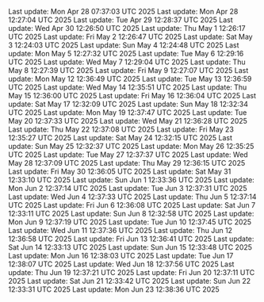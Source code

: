 Last update: Mon Apr 28 07:37:03 UTC 2025
Last update: Mon Apr 28 12:27:04 UTC 2025
Last update: Tue Apr 29 12:28:37 UTC 2025
Last update: Wed Apr 30 12:26:50 UTC 2025
Last update: Thu May  1 12:26:17 UTC 2025
Last update: Fri May  2 12:26:47 UTC 2025
Last update: Sat May  3 12:24:03 UTC 2025
Last update: Sun May  4 12:24:48 UTC 2025
Last update: Mon May  5 12:27:32 UTC 2025
Last update: Tue May  6 12:29:16 UTC 2025
Last update: Wed May  7 12:29:04 UTC 2025
Last update: Thu May  8 12:27:39 UTC 2025
Last update: Fri May  9 12:27:07 UTC 2025
Last update: Mon May 12 12:36:49 UTC 2025
Last update: Tue May 13 12:36:59 UTC 2025
Last update: Wed May 14 12:35:51 UTC 2025
Last update: Thu May 15 12:36:00 UTC 2025
Last update: Fri May 16 12:36:04 UTC 2025
Last update: Sat May 17 12:32:09 UTC 2025
Last update: Sun May 18 12:32:34 UTC 2025
Last update: Mon May 19 12:37:47 UTC 2025
Last update: Tue May 20 12:37:33 UTC 2025
Last update: Wed May 21 12:36:28 UTC 2025
Last update: Thu May 22 12:37:08 UTC 2025
Last update: Fri May 23 12:35:27 UTC 2025
Last update: Sat May 24 12:32:15 UTC 2025
Last update: Sun May 25 12:32:37 UTC 2025
Last update: Mon May 26 12:35:25 UTC 2025
Last update: Tue May 27 12:37:37 UTC 2025
Last update: Wed May 28 12:37:09 UTC 2025
Last update: Thu May 29 12:36:15 UTC 2025
Last update: Fri May 30 12:36:05 UTC 2025
Last update: Sat May 31 12:33:10 UTC 2025
Last update: Sun Jun  1 12:33:36 UTC 2025
Last update: Mon Jun  2 12:37:14 UTC 2025
Last update: Tue Jun  3 12:37:31 UTC 2025
Last update: Wed Jun  4 12:37:33 UTC 2025
Last update: Thu Jun  5 12:37:14 UTC 2025
Last update: Fri Jun  6 12:36:08 UTC 2025
Last update: Sat Jun  7 12:33:11 UTC 2025
Last update: Sun Jun  8 12:32:58 UTC 2025
Last update: Mon Jun  9 12:37:19 UTC 2025
Last update: Tue Jun 10 12:37:45 UTC 2025
Last update: Wed Jun 11 12:37:36 UTC 2025
Last update: Thu Jun 12 12:36:58 UTC 2025
Last update: Fri Jun 13 12:36:41 UTC 2025
Last update: Sat Jun 14 12:33:13 UTC 2025
Last update: Sun Jun 15 12:33:48 UTC 2025
Last update: Mon Jun 16 12:38:03 UTC 2025
Last update: Tue Jun 17 12:38:07 UTC 2025
Last update: Wed Jun 18 12:37:56 UTC 2025
Last update: Thu Jun 19 12:37:21 UTC 2025
Last update: Fri Jun 20 12:37:11 UTC 2025
Last update: Sat Jun 21 12:33:42 UTC 2025
Last update: Sun Jun 22 12:33:31 UTC 2025
Last update: Mon Jun 23 12:38:36 UTC 2025
